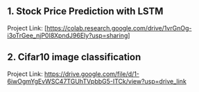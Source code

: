 ## 1. Stock Price Prediction with LSTM
Project Link: [https://colab.research.google.com/drive/1vrGnOg-i3oTrGee_njP0I8XpndJ96Ely?usp=sharing]

## 2. Cifar10 image classification
Project Link: https://drive.google.com/file/d/1-6iwOgmYgEvWSC47TGUhTVpbbG5-ITCk/view?usp=drive_link
